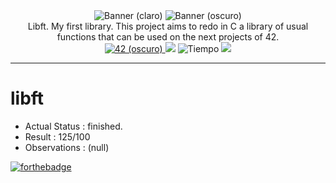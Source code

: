 <div align="center">
    <img src="https://raw.githubusercontent.com/15Galan/42_project-readmes/master/banners/cursus/libft-light.png#gh-light-mode-only" alt="Banner (claro)" />
    <img src="https://raw.githubusercontent.com/15Galan/42_project-readmes/master/banners/cursus/libft-dark.png#gh-dark-mode-only" alt="Banner (oscuro)" />
    <br>
    Libft. My first library. This project aims to redo in C a library of usual functions that can be used on the next projects of 42.
    <br>
    <a href='https://profile.intra.42.fr/users/antgalan' target="_blank">
        <img alt='42 (oscuro)' src='https://img.shields.io/badge/Málaga-black?style=flat&logo=42&logoColor=white'/>
    </a>
    <img src="https://img.shields.io/badge/puntuación-125%20%2F%20100-success?color=%2312bab9&style=flat" />
    <img src="https://wakatime.com/badge/github/15Galan/42_project_readmes.svg" alt="Tiempo" />
    <img src="https://api.visitorbadge.io/api/visitors?user=15Galan&repo=42_project_readmes&label=visitas&countColor=%2385e3ff&style=flat&labelStyle=none"/>
</div>

---

# libft

- Actual Status : finished.
- Result        : 125/100
- Observations  : (null)

[![forthebadge](https://forthebadge.com/images/badges/made-with-c.svg)](https://forthebadge.com)